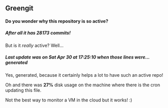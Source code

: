 ## Greengit

#### Do you wonder why this repository is so active?

##### After all it has 28173 commits!

But is it *really* active? Well...

##### Last update was on Sat Apr 30 at 17:25:10 when those lines were... generated

Yes, generated, because it certainly helps a lot to have such an active repo!

Oh and there was **27%** disk usage on the machine
where there is the cron updating this file.

Not the best way to monitor a VM in the cloud but it works! :)
